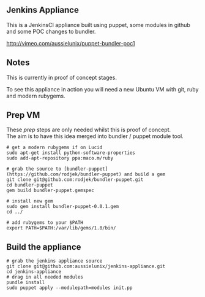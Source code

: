 ## Jenkins Appliance

This is a JenkinsCI appliance built using puppet, some modules in github and some POC changes to bundler.  

http://vimeo.com/aussielunix/puppet-bundler-poc1

## Notes

This is currently in proof of concept stages.

To see this appliance in action you will need a new Ubuntu VM with git, ruby and modern rubygems.

## Prep VM

These _prep_ steps are only needed whilst this is proof of concept.  
The aim is to have this idea merged into bundler / puppet module tool.

    # get a modern rubygems if on Lucid
    sudo apt-get install python-software-properties
    sudo add-apt-repository ppa:maco.m/ruby

    # grab the source to [bundler-puppet](https://github.com/rodjek/bundler-puppet) and build a gem
    git clone git@github.com:rodjek/bundler-puppet.git
    cd bundler-puppet
    gem build bundler-puppet.gemspec

    # install new gem
    sudo gem install bundler-puppet-0.0.1.gem
    cd ../

    # add rubygems to your $PATH
    export PATH=$PATH:/var/lib/gems/1.8/bin/

## Build the appliance

    # grab the jenkins appliance source
    git clone git@github.com:aussielunix/jenkins-appliance.git
    cd jenkins-appliance
    # drag in all needed modules
    pundle install
    sudo puppet apply --modulepath=modules init.pp


